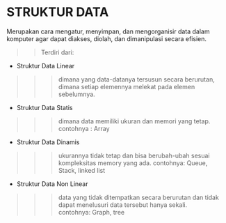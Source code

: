 # STRUKTUR DATA


Merupakan cara mengatur, menyimpan, dan mengorganisir data dalam komputer agar dapat diakses, diolah, dan dimanipulasi secara efisien.
>>Terdiri dari:

+ Struktur Data Linear
>>>dimana yang data-datanya tersusun secara berurutan, dimana setiap elemennya melekat pada elemen sebelumnya.
- Struktur Data Statis
>>>dimana data memiliki ukuran dan memori yang tetap.
contohnya : Array
- Struktur Data Dinamis
>>>ukurannya tidak tetap dan bisa berubah-ubah sesuai kompleksitas memory yang ada.
contohnya: Queue, Stack, linked list
+ Struktur Data Non Linear
>>>data yang tidak ditempatkan secara berurutan dan tidak dapat menelusuri data tersebut hanya sekali.
contohnya: Graph, tree